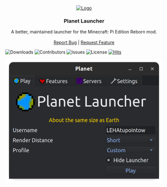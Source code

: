 <br/>
<p align="center">
  <a href="https://github.com/mcpiscript/Planet">
    <img src="https://github.com/mcpiscript/planet/raw/master/planet/assets/logo512.png" alt="Logo" width="80" height="80">
  </a>

  <h3 align="center">Planet Launcher</h3>

  <p align="center">
    A better, maintained launcher for the Minecraft: Pi Edition Reborn mod.
    <br/>
    <br/>
    <a href="https://github.com/mcpiscript/Planet/issues">Report Bug</a>
    |
    <a href="https://github.com/mcpiscript/Planet/issues">Request Feature</a>
  </p>
</p>


![Downloads](https://img.shields.io/github/downloads/mcpiscript/Planet/total) ![Contributors](https://img.shields.io/github/contributors/mcpiscript/Planet?color=dark-green) ![Issues](https://img.shields.io/github/issues/mcpiscript/Planet) ![License](https://img.shields.io/github/license/mcpiscript/Planet) [![Hits](https://hits.seeyoufarm.com/api/count/incr/badge.svg?url=https%3A%2F%2Fgithub.com%2Fmcpiscript%2FPlanet&count_bg=%2379C83D&title_bg=%23555555&icon=&icon_color=%23E7E7E7&title=hits&edge_flat=false)](https://hits.seeyoufarm.com)


<!--## Table Of Contents

* [About the Project](#about-the-project)
* [Built With](#built-with)
* [Getting Started](#getting-started)
  * [Prerequisites](#prerequisites)
  * [Installation](#installation)
* [Usage](#usage)
* [Roadmap](#roadmap)
* [Contributing](#contributing)
* [License](#license)
* [Authors](#authors)
* [Acknowledgements](#acknowledgements)
-->

![Screenshot](https://github.com/mcpiscript/planet/raw/master/screenshot.png)
<!--
Planet is a **maintained, feature-rich and a flexible** launcher. It is supported everywhere: Just install PyQt5, Python, and MCPi, and you're done! Planet was created because none of the other launchers were universal, stable, maintained and feature-rich.
## Installation
#### Prerequisites
* [Minecraft Pi: Reborn](https://jenkins.thebrokenrail.com) AppImage or DEB install
* PyQt5
* Python 3
* `pypresence`
* `pyqtdarkmode`
* Pillow

If you're installing a DEB, all of them with the exception of Minecraft: Pi Edition: Reborn will be automatically installed. Please install an AppImage for the latest build. If you want a DEB, please consider checking out [MCPi-Reborn++](https://github.com/mobilegmyt/mcpi-reborn-extended).
#### Installation
1. Download the DEB from the releases section.
2. Install the DEB using `apt`
3. Follow the on-screen instructions

### gMCPIL vs jMCPIL vs pipan vs Planet
| Feature | Planet | [gMCPIL](https://github.com/mcpi-revival/gmcpil) | [jMCPIL](https://github.com/mcpi-revival/jmcpil) | [pipan](https://github.com/randomsoup/pipan) |
|---------|--------|--------|--------|-------|
| Profile & feature saving | Yes | Bullseye only | Yes | No |
| AppImage support | Yes | No | No | No |
| Legacy DEB support | Yes | Yes | Yes | Yes |
| Official MCPi-Revival | No | Yes | Yes | No |
| Tab icons | Yes | No | No | No |
| Maintained | Yes | No | No | No |
| Supported on Debian Buster | Yes | No | Yes | Yes |
| Discord RPC | Yes | No | No | No |
| External server support | Yes | Yes | Yes | No |
| Flatpak support | Not tested | No | No | No |
| Pre-made profiles | Yes | Yes | Yes | Yes |
| Easy GUI navigation | Yes | Yes | Yes | No |
| Skin support | Yes | No | No | No |
###### Conclusion
- Use Planet if you want a maintained and a feature-rich launcher.
- Use gMCPIL if you are on Debian Bullseye, using a DEB install OR want a basic experience
- Use jMCPIL if you're using a DEB install on a distro other than Debian Bullseye
- Don't use pipan, it's a dirty prototype, not a working launcher
## Credits
- @leha-code - Creator and maintainer
- @red-exe-engineer - Active contributor
- @bigjango13 - Multiple fixes

### Additional Credits
Heart, Planet, Pi, Steve and Portal icons by LEHAtupointow


